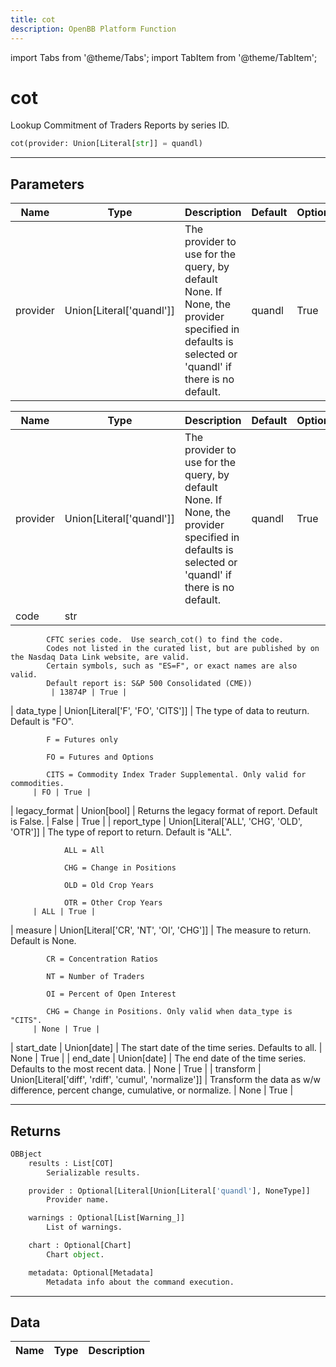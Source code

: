```yaml
---
title: cot
description: OpenBB Platform Function
---
```


import Tabs from '@theme/Tabs';
import TabItem from '@theme/TabItem';

# cot

Lookup Commitment of Traders Reports by series ID.

```python wordwrap
cot(provider: Union[Literal[str]] = quandl)
```

---

## Parameters

<Tabs>
<TabItem value="standard" label="Standard">

| Name | Type | Description | Default | Optional |
| ---- | ---- | ----------- | ------- | -------- |
| provider | Union[Literal['quandl']] | The provider to use for the query, by default None. If None, the provider specified in defaults is selected or 'quandl' if there is no default. | quandl | True |
</TabItem>

<TabItem value='quandl' label='quandl'>

| Name | Type | Description | Default | Optional |
| ---- | ---- | ----------- | ------- | -------- |
| provider | Union[Literal['quandl']] | The provider to use for the query, by default None. If None, the provider specified in defaults is selected or 'quandl' if there is no default. | quandl | True |
| code | str | 
            CFTC series code.  Use search_cot() to find the code.
            Codes not listed in the curated list, but are published by on the Nasdaq Data Link website, are valid.
            Certain symbols, such as "ES=F", or exact names are also valid.
            Default report is: S&P 500 Consolidated (CME))
             | 13874P | True |
| data_type | Union[Literal['F', 'FO', 'CITS']] | 
            The type of data to reuturn. Default is "FO".

            F = Futures only

            FO = Futures and Options

            CITS = Commodity Index Trader Supplemental. Only valid for commodities.
         | FO | True |
| legacy_format | Union[bool] | Returns the legacy format of report. Default is False. | False | True |
| report_type | Union[Literal['ALL', 'CHG', 'OLD', 'OTR']] | 
            The type of report to return. Default is "ALL".

                ALL = All

                CHG = Change in Positions

                OLD = Old Crop Years

                OTR = Other Crop Years
         | ALL | True |
| measure | Union[Literal['CR', 'NT', 'OI', 'CHG']] | 
            The measure to return. Default is None.

            CR = Concentration Ratios

            NT = Number of Traders

            OI = Percent of Open Interest

            CHG = Change in Positions. Only valid when data_type is "CITS".
         | None | True |
| start_date | Union[date] | The start date of the time series. Defaults to all. | None | True |
| end_date | Union[date] | The end date of the time series. Defaults to the most recent data. | None | True |
| transform | Union[Literal['diff', 'rdiff', 'cumul', 'normalize']] | Transform the data as w/w difference, percent change, cumulative, or normalize. | None | True |
</TabItem>

</Tabs>

---

## Returns

```python wordwrap
OBBject
    results : List[COT]
        Serializable results.

    provider : Optional[Literal[Union[Literal['quandl'], NoneType]]
        Provider name.

    warnings : Optional[List[Warning_]]
        List of warnings.

    chart : Optional[Chart]
        Chart object.

    metadata: Optional[Metadata]
        Metadata info about the command execution.
```

---

## Data

<Tabs>
<TabItem value="standard" label="Standard">

| Name | Type | Description |
| ---- | ---- | ----------- |
</TabItem>

</Tabs>

